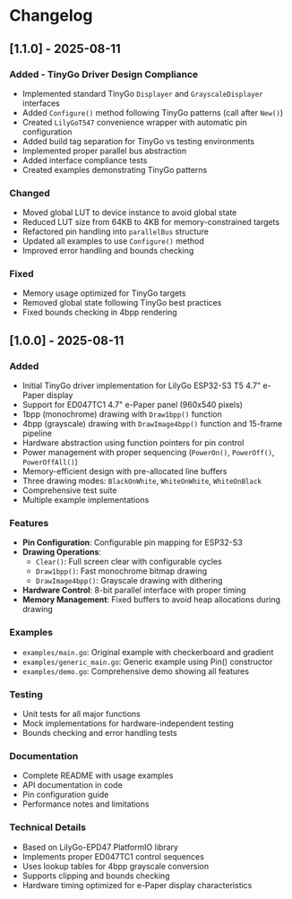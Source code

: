 # Changelog

## [1.1.0] - 2025-08-11

### Added - TinyGo Driver Design Compliance
- Implemented standard TinyGo `Displayer` and `GrayscaleDisplayer` interfaces
- Added `Configure()` method following TinyGo patterns (call after `New()`)
- Created `LilyGoT547` convenience wrapper with automatic pin configuration
- Added build tag separation for TinyGo vs testing environments
- Implemented proper parallel bus abstraction
- Added interface compliance tests
- Created examples demonstrating TinyGo patterns

### Changed
- Moved global LUT to device instance to avoid global state
- Reduced LUT size from 64KB to 4KB for memory-constrained targets
- Refactored pin handling into `parallelBus` structure
- Updated all examples to use `Configure()` method
- Improved error handling and bounds checking

### Fixed
- Memory usage optimized for TinyGo targets
- Removed global state following TinyGo best practices
- Fixed bounds checking in 4bpp rendering

## [1.0.0] - 2025-08-11

### Added
- Initial TinyGo driver implementation for LilyGo ESP32-S3 T5 4.7" e-Paper display
- Support for ED047TC1 4.7" e-Paper panel (960x540 pixels)
- 1bpp (monochrome) drawing with `Draw1bpp()` function
- 4bpp (grayscale) drawing with `DrawImage4bpp()` function and 15-frame pipeline
- Hardware abstraction using function pointers for pin control
- Power management with proper sequencing (`PowerOn()`, `PowerOff()`, `PowerOffAll()`)
- Memory-efficient design with pre-allocated line buffers
- Three drawing modes: `BlackOnWhite`, `WhiteOnWhite`, `WhiteOnBlack`
- Comprehensive test suite
- Multiple example implementations

### Features
- **Pin Configuration**: Configurable pin mapping for ESP32-S3
- **Drawing Operations**: 
  - `Clear()`: Full screen clear with configurable cycles
  - `Draw1bpp()`: Fast monochrome bitmap drawing
  - `DrawImage4bpp()`: Grayscale drawing with dithering
- **Hardware Control**: 8-bit parallel interface with proper timing
- **Memory Management**: Fixed buffers to avoid heap allocations during drawing

### Examples
- `examples/main.go`: Original example with checkerboard and gradient
- `examples/generic_main.go`: Generic example using Pin() constructor
- `examples/demo.go`: Comprehensive demo showing all features

### Testing
- Unit tests for all major functions
- Mock implementations for hardware-independent testing
- Bounds checking and error handling tests

### Documentation
- Complete README with usage examples
- API documentation in code
- Pin configuration guide
- Performance notes and limitations

### Technical Details
- Based on LilyGo-EPD47 PlatformIO library
- Implements proper ED047TC1 control sequences
- Uses lookup tables for 4bpp grayscale conversion
- Supports clipping and bounds checking
- Hardware timing optimized for e-Paper display characteristics